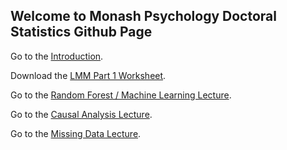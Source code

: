 ## Welcome to Monash Psychology Doctoral Statistics Github Page

Go to the [Introduction](IntroR.md).

Download the [LMM Part 1 Worksheet](LMM_Pt1_worksheet.R).

Go to the [Random Forest / Machine Learning Lecture](RandomForests.html).

Go to the [Causal Analysis Lecture](Causal_Analysis.html).

Go to the [Missing Data Lecture](Data_Missing.html).
